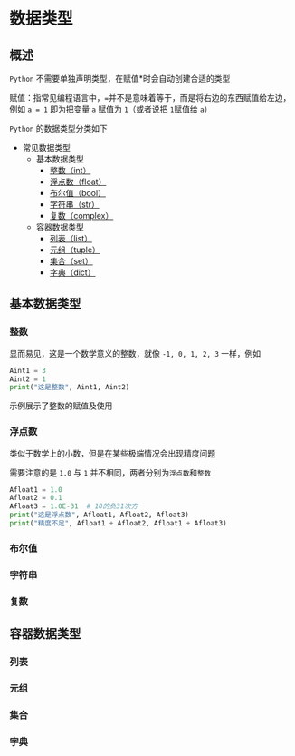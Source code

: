 # 数据类型

## 概述

`Python` 不需要单独声明类型，在赋值*时会自动创建合适的类型

赋值：指常见编程语言中，`=`并不是意味着等于，而是将右边的东西赋值给左边，例如 `a = 1` 即为把变量 `a` 赋值为 `1`（或者说把 `1`赋值给 `a`）

`Python` 的数据类型分类如下

- 常见数据类型
    - 基本数据类型
        - [整数（int）](#整数)
        - [浮点数（float）](#浮点数)
        - [布尔值（bool）](#布尔值)
        - [字符串（str）](#字符串)
        - [复数（complex）](#复数)
    - 容器数据类型
        - [列表（list）](#列表)
        - [元组（tuple）](#元组)
        - [集合（set）](#集合)
        - [字典（dict）](#字典)

## 基本数据类型

### 整数

显而易见，这是一个数学意义的整数，就像 `-1, 0, 1, 2, 3` 一样，例如

```python
Aint1 = 3
Aint2 = 1
print("这是整数", Aint1, Aint2)
```

示例展示了整数的赋值及使用

### 浮点数

类似于数学上的小数，但是在某些极端情况会出现精度问题

需要注意的是 `1.0` 与 `1` 并不相同，两者分别为`浮点数`和`整数`

```python
Afloat1 = 1.0
Afloat2 = 0.1
Afloat3 = 1.0E-31  # 10的负31次方
print("这是浮点数", Afloat1, Afloat2, Afloat3)
print("精度不足", Afloat1 + Afloat2, Afloat1 + Afloat3)
```

### 布尔值

### 字符串

### 复数

## 容器数据类型

### 列表

### 元组

### 集合

### 字典


